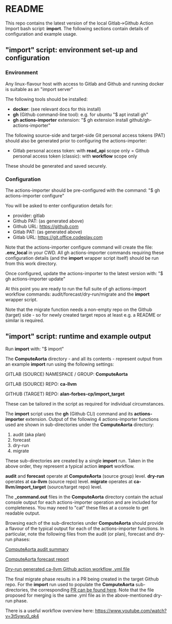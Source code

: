 # README

This repo contains the latest version of the local Gitlab->Github Action Import bash script: **import**. The following sections contain details of configuration and example usage.

## "import" script: environment set-up and configuration

### Environment

Any linux-flavour host with access to Gitlab and Github and running docker is suitable as an "import server"

The following tools should be installed:
- **docker**: (see relevant docs for this install)
- **gh** (Github command-line tool): e.g. for ubuntu "$ apt install gh"
- **gh actions-importer** extension:  "$ gh extension install github/gh-actions-importer"

The following source-side and target-side Git personal access tokens (PAT) should also be generated prior to configuring the actions-importer:
- Gitlab personal access token: with **read_api** scope only
= Github personal access token (classic): with **workflow** scope only

These should be generated and saved securely.

### Configuration

The actions-importer should be pre-configured with the command: "$ gh actions-importer configure"

You will be asked to enter configuration details for:
- provider: gitlab
- Github PAT: (as generated above)
- Github URL: https://github.com
- Gitlab PAT: (as generated above)
- Gitlab URL: https://git.office.codeplay.com

Note that the actions-importer configure command will create the file: **.env_local** in your CWD. All gh actions-importer commands requiring these configuration details (and the **import** wrapper script itself) should be run from this work directory.

Once configured, update the actions-importer to the latest version with: "$ gh actions-importer update"

At this point you are ready to run the full suite of gh actions-import workflow commands: audit/forecast/dry-run/migrate and the **import** wrapper script.

Note that the migrate function needs a non-empty repo on the Github (target) side - so for newly created target repos at least e.g. a README or similar is required.

## "import" script: runtime and example output

Run **import** with: "$ import"

The **ComputeAorta** directory - and all its contents - represent output from an example **import** run using the following settings:

GITLAB (SOURCE) NAMESPACE / GROUP: **ComputeAorta**

GITLAB (SOURCE) REPO: **ca-llvm**

GITHUB (TARGET) REPO: **alan-forbes-cp/import_target**

These can be tailored in the script as required for individual circumstances.

The **import** script uses the **gh** (Github CLI) command and its **actions-importer** extension. Output of the following 4 actions-importer functions used are shown in sub-directories under the **ComputeAorta** directory:
1. audit (aka plan)
2. forecast
3. dry-run
4. migrate

These sub-directories are created by a single **import** run. Taken in the above order, they represent a typical action **import** workflow.

**audit** and **forecast** operate at **ComputeAorta** (source group) level. **dry-run** operates at **ca-llvm** (source repo) level. **migrate** operates at **ca-llvm**/**import_target** (source/target repo) level.

The **_command.out** files in the **ComputeAorta** directory contain the actual console output for each actions-importer operation and are included for completeness. You may need to "cat" these files at a console to get readable output.

Browsing each of the sub-directories under **ComputeAorta** should provide a flavour of the typical output for each of the actions-importer functions. In particular, note the following files from the audit (or plan), forecast and dry-run phases:

[ComputeAorta audit summary](https://github.com/alan-forbes-cp/import/blob/master/ComputeAorta/audit/audit_summary.md)

[ComputeAorta forecast report](https://github.com/alan-forbes-cp/import/blob/master/ComputeAorta/forecast/forecast_report.md)

[Dry-run generated ca-llvm Github action workflow .yml file](https://github.com/alan-forbes-cp/import/blob/master/ComputeAorta/dry-run/ComputeAorta/ca-llvm/.github/workflows/ca-llvm.yml)

The final migrate phase results in a PR being created in the target Github repo. For the **import** run used to populate the **ComputeAorta** sub-directories, the corresponding [PR can be found here](https://github.com/alan-forbes-cp/import_target/pull/1). Note that the file proposed for merging is the same .yml file as in the above-mentioned dry-run phase.

There is a useful workflow overview here: https://www.youtube.com/watch?v=3t5ywu0_qk4

